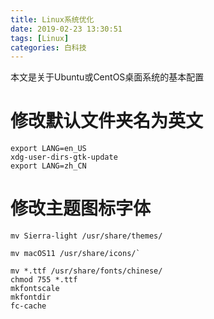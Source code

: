 ```yaml
---
title: Linux系统优化
date: 2019-02-23 13:30:51
tags: [Linux]
categories: 白科技
---
```

本文是关于Ubuntu或CentOS桌面系统的基本配置
<!--more-->
# 修改默认文件夹名为英文
```
export LANG=en_US
xdg-user-dirs-gtk-update
export LANG=zh_CN
```

# 修改主题图标字体
```
mv Sierra-light /usr/share/themes/

mv macOS11 /usr/share/icons/`

mv *.ttf /usr/share/fonts/chinese/
chmod 755 *.ttf
mkfontscale
mkfontdir
fc-cache
```